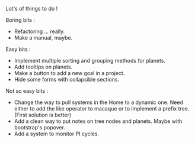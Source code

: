 Lot's of things to do !

Boring bits :
* Refactoring ... really.
* Make a manual, maybe.

Easy bits :
* Implement multiple sorting and grouping methods for planets.
* Add tooltips on planets.
* Make a button to add a new goal in a project.
* Hide some forms with collapsible sections.

Not so easy bits : 
* Change the way to pull systems in the Home to a dynamic one. 
  Need either to add the like operator to macaque or to implement a prefix tree. (First solution is better)
* Add a clean way to put notes on tree nodes and planets. Maybe with bootstrap's popover.
* Add a system to monitor PI cycles.
